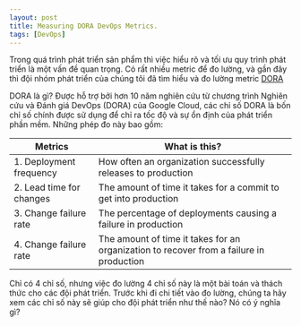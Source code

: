 ```yaml
---
layout: post
title: Measuring DORA DevOps Metrics.
tags: [DevOps]
---
```


Trong quá trình phát triển sản phẩm thì việc hiểu rõ và tối ưu quy trình phát triển là một vấn đề quan trọng.
Có rất nhiều metric để đo lường, và gần đây thì đội nhóm phát triển của chúng tôi đã tìm hiểu và đo lường metric [DORA](https://cloud.google.com/blog/products/devops-sre/announcing-dora-2021-accelerate-state-of-devops-report)

DORA là gì? 
Được hỗ trợ bởi hơn 10 năm nghiên cứu từ chương trình Nghiên cứu và Đánh giá DevOps (DORA) của Google Cloud, 
các chỉ số DORA là bốn chỉ số chính được sử dụng để chỉ ra tốc độ và sự ổn định của phát triển phần mềm. Những phép đo này bao gồm:

| Metrics    | What is this? |
| -------- | ------- |
| 1. Deployment frequency  | How often an organization successfully releases to production    |
| 2. Lead time for changes  | The amount of time it takes for a commit to get into production   |
| 3. Change failure rate | The percentage of deployments causing a failure in production   |
| 4. Change failure rate | The amount of time it takes for an organization to recover from a failure in production   |

Chỉ có 4 chỉ số, nhưng việc đo lường 4 chỉ số này là một bài toán và thách thức cho các đội phát triển. Trước khi đi chi tiết vào đo lường, chúng
ta hãy xem các chỉ số này sẽ giúp cho đội phát triển như thế nào? Nó có ý nghĩa gì?









